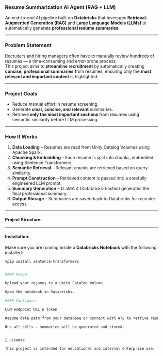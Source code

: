 ### Resume Summarization AI Agent (RAG + LLM)

An end-to-end AI pipeline built on **Databricks** that leverages **Retrieval-Augmented Generation (RAG)** and **Large Language Models (LLMs)** to automatically generate **professional resume summaries**.

---

###  Problem Statement
Recruiters and hiring managers often have to manually review hundreds of resumes — a time-consuming and error-prone process.  
This project aims to **streamline recruitment** by automatically creating **concise, professional summaries** from resumes, ensuring only the **most relevant and important content** is highlighted.

---

###  Project Goals
- Reduce manual effort in resume screening.
- Generate **clear, concise, and relevant** summaries.
- Retrieve **only the most important sections** from resumes using semantic similarity before LLM processing.

---

### How It Works
1. **Data Loading** – Resumes are read from Unity Catalog Volumes using Apache Spark.
2. **Chunking & Embedding** – Each resume is split into chunks, embedded using Sentence Transformers.
3. **Semantic Retrieval** – Relevant chunks are retrieved based on query similarity.
4. **Prompt Construction** – Retrieved content is passed into a carefully engineered LLM prompt.
5. **Summary Generation** – LLaMA 4 (Databricks-hosted) generates the final professional summary.
6. **Output Storage** – Summaries are saved back to Databricks for recruiter access.
 
---

#### Project Structure:

---

#### Installation:
Make sure you are running inside a **Databricks Notebook** with the following installed:
```bash
%pip install sentence-transformers


#### Usage:

Upload your resumes to a Unity Catalog Volume.

Open the notebook in Databricks.

#### Configure:

LLM endpoint URL & token

Resume data path from your database or connect with ATS to retrive resumes. 

Run all cells — summaries will be generated and stored.


📜 License

This project is intended for educational and internal enterprise use.
